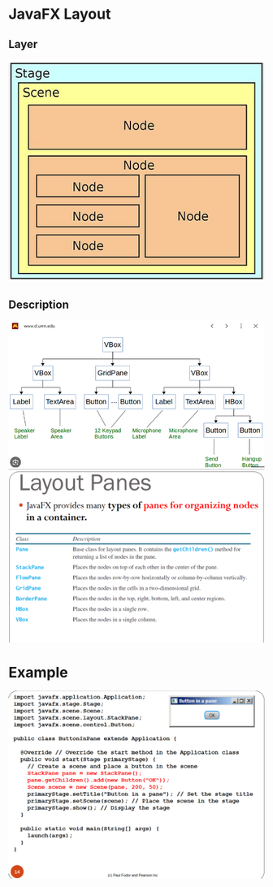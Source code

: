 
# JavaFX Layout


## Layer
<img src="https://github.com/nglthu/JavaGuiProject/blob/main/img/Screenshot%202024-03-18%20092325.png">

## Description
<img src="https://github.com/nglthu/JavaGuiProject/blob/main/img/Screenshot%202024-03-18%20090738.png">

<img src="https://github.com/nglthu/JavaGuiProject/blob/main/img/Screenshot%202024-03-18%20091052.png">


# Example

<img src="https://github.com/nglthu/JavaGuiProject/blob/main/img/Screenshot%202024-03-18%20091011.png">
